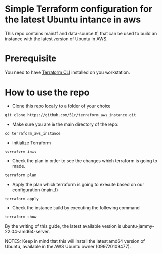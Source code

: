 # Simple Terraform configuration for the latest Ubuntu intance in aws

This repo contains main.tf and data-source.tf, that can be used to build an instance with the latest version of Ubuntu in AWS.

# Prerequisite
You need to have [Terraform CLI](https://learn.hashicorp.com/tutorials/terraform/install-cli) installed on you workstation. 

# How to use the repo

* Clone this repo locally to a folder of your choice
```
git clone https://github.com/51r/terraform_aws_instance.git
```

* Make sure you are in the main directory of the repo:
```
cd terraform_aws_instance
```

* initialize Terraform  
```
terraform init
```

* Check the plan in order to see the changes which terraform is going to made.
```
terraform plan
```

* Apply the plan which terraform is going to execute based on our configuration (main.tf)
```
terraform apply
```

* Check the instance build by executing the following command
```
terraform show
```

By the writing of this guide, the latest available version is ubuntu-jammy-22.04-amd64-server.

NOTES: Keep in mind that this will install the latest amd64 version of Ubuntu, available in the AWS Ubuntu owner (099720109477).
